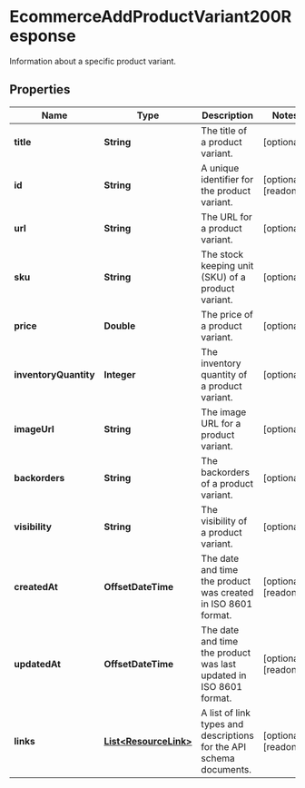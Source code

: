 

# EcommerceAddProductVariant200Response

Information about a specific product variant.

## Properties

| Name | Type | Description | Notes |
|------------ | ------------- | ------------- | -------------|
|**title** | **String** | The title of a product variant. |  [optional] |
|**id** | **String** | A unique identifier for the product variant. |  [optional] [readonly] |
|**url** | **String** | The URL for a product variant. |  [optional] |
|**sku** | **String** | The stock keeping unit (SKU) of a product variant. |  [optional] |
|**price** | **Double** | The price of a product variant. |  [optional] |
|**inventoryQuantity** | **Integer** | The inventory quantity of a product variant. |  [optional] |
|**imageUrl** | **String** | The image URL for a product variant. |  [optional] |
|**backorders** | **String** | The backorders of a product variant. |  [optional] |
|**visibility** | **String** | The visibility of a product variant. |  [optional] |
|**createdAt** | **OffsetDateTime** | The date and time the product was created in ISO 8601 format. |  [optional] [readonly] |
|**updatedAt** | **OffsetDateTime** | The date and time the product was last updated in ISO 8601 format. |  [optional] [readonly] |
|**links** | [**List&lt;ResourceLink&gt;**](ResourceLink.md) | A list of link types and descriptions for the API schema documents. |  [optional] [readonly] |



